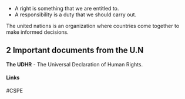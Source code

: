 - A right is something that we are entitled to.
- A responsibility is a duty that we should carry out.

The united nations is an organization where countries come together to make informed decisions.

## 2 Important documents from the U.N

**The UDHR** - The Universal Declaration of Human Rights.

#### Links
#CSPE 